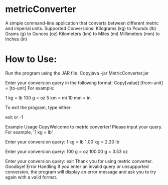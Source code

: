# metricConverter
A simple command-line application that converts between different metric and imperial units.
Supported Conversions: 
Kilograms (kg) to Pounds (lb)
Grams (g) to Ounces (oz)
Kilometers (km) to Miles (mi)
Millimeters (mm) to Inches (in)

# How to Use:

Run the program using the JAR file:
Copyjava -jar MetricConverter.jar

Enter your conversion query in the following format:
Copy[value] [from-unit] = [to-unit]
For example:

1 kg = lb
100 g = oz
5 km = mi
10 mm = in


To exit the program, type either:

exit or 
-1



Example Usage
CopyWelcome to metric converter!
Please input your query. For example, '1 kg = lb'

Enter your conversion query: 1 kg = lb
1.00 kg = 2.20 lb

Enter your conversion query: 100 g = oz
100.00 g = 3.53 oz

Enter your conversion query: exit
Thank you for using metric converter. Goodbye!
Error Handling
If you enter an invalid query or unsupported conversion, the program will display an error message and ask you to try again with a valid format.
